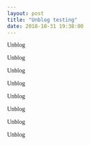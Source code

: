 ```yaml
---
layout: post
title: "Unblog testing"
date: 2018-10-31 19:38:00
---
```


<p style="font-family:'Syncopate';">Unblog</p>

<p style="font-family:'Kanit';">Unblog</p>

<p style="font-family:'Titillium Web';">Unblog</p>

<p style="font-family:verdana;">Unblog</p>

<p style="font-family:verdana;">Unblog</p>

<p style="font-family:verdana;">Unblog</p>

<p style="font-family:verdana;">Unblog</p>

<p style="font-family:verdana;">Unblog</p>
